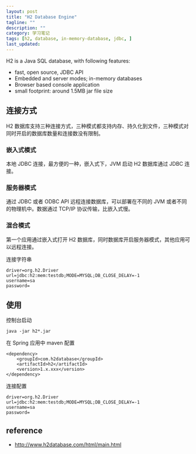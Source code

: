 ```yaml
---
layout: post
title: "H2 Database Engine"
tagline: ""
description: ""
category: 学习笔记
tags: [h2, database, in-memory-database, jdbc, ]
last_updated:
---
```


H2 is a Java SQL database, with following features:

- fast, open source, JDBC API
- Embedded and server modes; in-memory databases
- Browser based console application
- small footprint: around 1.5MB jar file size

## 连接方式
H2 数据库支持三种连接方式，三种模式都支持内存、持久化到文件，三种模式对同时开启的数据库数量和连接数没有限制。

### 嵌入式模式
本地 JDBC 连接，最方便的一种，嵌入式下，JVM 启动 H2 数据库通过 JDBC 连接。

### 服务器模式
通过 JDBC 或者 ODBC API 远程连接数据库，可以部署在不同的 JVM 或者不同的物理机中。数据通过 TCP/IP 协议传输，比嵌入式慢。

### 混合模式
第一个应用通过嵌入式打开 H2 数据库，同时数据库开启服务器模式，其他应用可以远程连接。

连接字符串

    driver=org.h2.Driver
    url=jdbc:h2:mem:testdb;MODE=MYSQL;DB_CLOSE_DELAY=-1
    username=sa
    password=

## 使用
控制台启动

    java -jar h2*.jar

在 Spring 应用中 maven 配置

    <dependency>
        <groupId>com.h2database</groupId>
        <artifactId>h2</artifactId>
        <version>1.x.xxx</version>
    </dependency>

连接配置

    driver=org.h2.Driver
    url=jdbc:h2:mem:testdb;MODE=MYSQL;DB_CLOSE_DELAY=-1
    username=sa
    password=

## reference

- <http://www.h2database.com/html/main.html>
